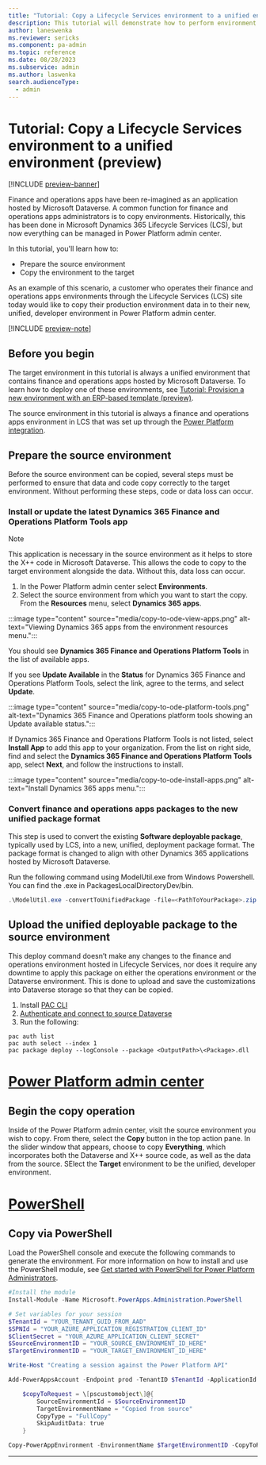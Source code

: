 ```yaml
---
title: "Tutorial: Copy a Lifecycle Services environment to a unified environment (preview) | Microsoft Docs"
description: This tutorial will demonstrate how to perform environment copy with respect to unified environments.
author: laneswenka
ms.reviewer: sericks
ms.component: pa-admin
ms.topic: reference
ms.date: 08/28/2023
ms.subservice: admin
ms.author: laswenka
search.audienceType: 
  - admin
---
```


# Tutorial: Copy a Lifecycle Services environment to a unified environment (preview)

[!INCLUDE [preview-banner](~/../shared-content/shared/preview-includes/preview-banner.md)]

Finance and operations apps have been re-imagined as an application hosted by Microsoft Dataverse. A common function for finance and operations apps administrators is to copy environments. Historically, this has been done in Microsoft Dynamics 365 Lifecycle Services (LCS), but now everything can be managed in Power Platform admin center.

In this tutorial, you'll learn how to:

- Prepare the source environment
- Copy the environment to the target

As an example of this scenario, a customer who operates their finance and operations apps environments through the Lifecycle Services (LCS) site today would like to copy their production environment data in to their new, unified, developer environment in Power Platform admin center.

[!INCLUDE [preview-note](~/../shared-content/shared/preview-includes/preview-note.md)]

## Before you begin

The target environment in this tutorial is always a unified environment that contains finance and operations apps hosted by Microsoft Dataverse.  To learn how to deploy one of these environments, see [Tutorial: Provision a new environment with an ERP-based template (preview)](./tutorial-deploy-new-environment-with-ERP-template.md).

The source environment in this tutorial is always a finance and operations apps environment in LCS that was set up through the [Power Platform integration](/dynamics365/fin-ops-core/dev-itpro/power-platform/enable-power-platform-integration).

## Prepare the source environment
Before the source environment can be copied, several steps must be performed to ensure that data and code copy correctly to the target environment.  Without performing these steps, code or data loss can occur. 

### Install or update the latest Dynamics 365 Finance and Operations Platform Tools app

> [!NOTE]
> This application is necessary in the source environment as it helps to store the X++ code in Microsoft Dataverse. This allows the code to copy to the target environment alongside the data.  Without this, data loss can occur.

1. In the Power Platform admin center select **Environments**.
2. Select the source environment from which you want to start the copy. From the **Resources** menu, select **Dynamics 365 apps**.

:::image type="content" source="media/copy-to-ode-view-apps.png" alt-text="Viewing Dynamics 365 apps from the environment resources menu.":::

You should see **Dynamics 365 Finance and Operations Platform Tools** in the list of available apps.

If you see **Update Available** in the **Status** for Dynamics 365 Finance and Operations Platform Tools, select the link, agree to the terms, and select **Update**.

:::image type="content" source="media/copy-to-ode-platform-tools.png" alt-text="Dynamics 365 Finance and Operations platform tools showing an Update available status.":::

If Dynamics 365 Finance and Operations Platform Tools is not listed, select **Install App** to add this app to your organization.
From the list on right side, find and select the **Dynamics 365 Finance and Operations Platform Tools** app, select **Next**, and follow the instructions to install.

:::image type="content" source="media/copy-to-ode-install-apps.png" alt-text="Install Dynamics 365 apps menu.":::

### Convert finance and operations apps packages to the new unified package format

This step is used to convert the existing **Software deployable package**, typically used by LCS, into a new, unified, deployment package format. The package format is changed to align with other Dynamics 365 applications hosted by Microsoft Dataverse.

Run the following command using ModelUtil.exe from Windows Powershell. You can find the .exe in PackagesLocalDirectoryDev/bin.

```PowerShell
.\ModelUtil.exe -convertToUnifiedPackage -file=<PathToYourPackage>.zip -outputpath=<OutputPath>
```

## Upload the unified deployable package to the source environment

This deploy command doesn’t make any changes to the finance and operations environment hosted in Lifecycle Services, nor does it require any downtime to apply this package on either the operations environment or the Dataverse environment. This is done to upload and save the customizations into Dataverse storage so that they can be copied. 

1. Install [PAC CLI](https://aka.ms/PowerAppsCLI)
2. [Authenticate and connect to source Dataverse](/power-platform/developer/cli/reference/auth#pac-auth-create)
3. Run the following:

```
pac auth list
pac auth select --index 1
pac package deploy --logConsole --package <OutputPath>\<Package>.dll
```

# [Power Platform admin center](#tab/PPAC)

## Begin the copy operation

Inside of the Power Platform admin center, visit the source environment you wish to copy.  From there, select the **Copy** button in the top action pane.  In the slider window that appears, choose to copy **Everything**, which incorporates both the Dataverse and X++ source code, as well as the data from the source.  SElect the **Target** environment to be the unified, developer environment.

# [PowerShell](#tab/PowerShell)

## Copy via PowerShell

Load the PowerShell console and execute the following commands to generate the environment. For more information on how to install and use the PowerShell module, see [Get started with PowerShell for Power Platform Administrators](../powershell-getting-started.md).

```PowerShell
#Install the module
Install-Module -Name Microsoft.PowerApps.Administration.PowerShell

# Set variables for your session
$TenantId = "YOUR_TENANT_GUID_FROM_AAD"
$SPNId = "YOUR_AZURE_APPLICATION_REGISTRATION_CLIENT_ID"
$ClientSecret = "YOUR_AZURE_APPLICATION_CLIENT_SECRET"
$SourceEnvironmentID = "YOUR_SOURCE_ENVIRONMENT_ID_HERE"
$TargetEnvironmentID = "YOUR_TARGET_ENVIRONMENT_ID_HERE"

Write-Host "Creating a session against the Power Platform API"

Add-PowerAppsAccount -Endpoint prod -TenantID $TenantId -ApplicationId $SPNId -ClientSecret $ClientSecret

    $copyToRequest = \[pscustomobject\]@{
        SourceEnvironmentId = $SourceEnvironmentID
        TargetEnvironmentName = "Copied from source"
        CopyType = "FullCopy"
        SkipAuditData: true
    }

Copy-PowerAppEnvironment -EnvironmentName $TargetEnvironmentID -CopyToRequestDefinition $copyToRequest
```
---



